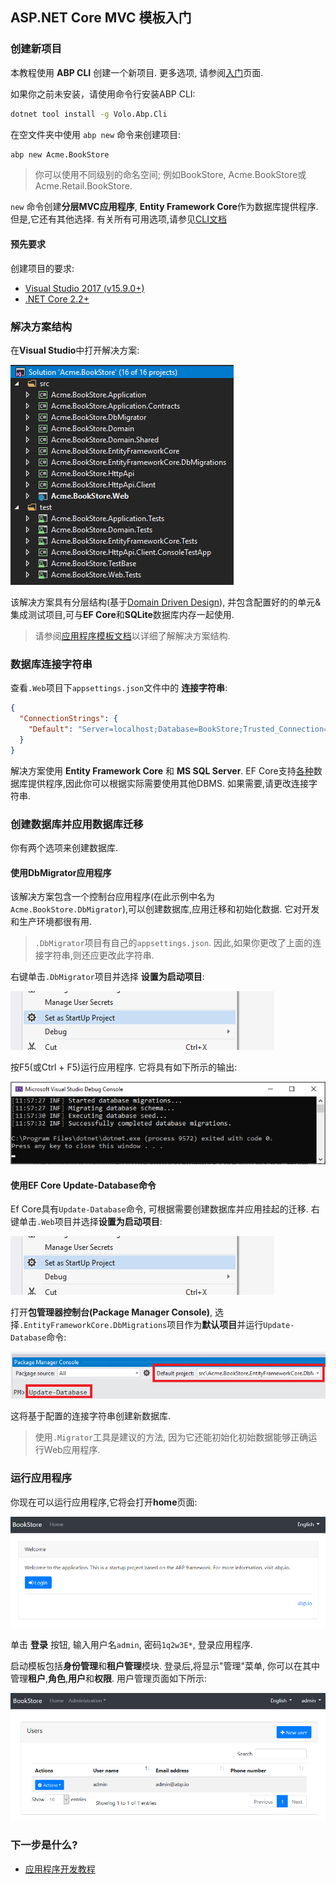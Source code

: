 ## ASP.NET Core MVC 模板入门

### 创建新项目

本教程使用 **ABP CLI** 创建一个新项目. 更多选项, 请参阅[入门](https://cn.abp.io/get-started)页面.

如果你之前未安装，请使用命令行安装ABP CLI:

````bash
dotnet tool install -g Volo.Abp.Cli
````

在空文件夹中使用 `abp new` 命令来创建项目:

````bash
abp new Acme.BookStore
````

> 你可以使用不同级别的命名空间; 例如BookStore, Acme.BookStore或Acme.Retail.BookStore.

`new` 命令创建**分层MVC应用程序**, **Entity Framework Core**作为数据库提供程序. 但是,它还有其他选择. 有关所有可用选项,请参见[CLI文档](CLI.md)

#### 预先要求

创建项目的要求:

* [Visual Studio 2017 (v15.9.0+)](https://visualstudio.microsoft.com/tr/downloads/)
* [.NET Core 2.2+](https://www.microsoft.com/net/download/dotnet-core/)

### 解决方案结构

在**Visual Studio**中打开解决方案:

![bookstore-visual-studio-solution](images/bookstore-visual-studio-solution-v3.png)

该解决方案具有分层结构(基于[Domain Driven Design](Domain-Driven-Design.md)), 并包含配置好的的单元&集成测试项目,可与**EF Core**和**SQLite**数据库内存一起使用.

> 请参阅[应用程序模板文档](Startup-Templates/Application.md)以详细了解解决方案结构.

### 数据库连接字符串

查看`.Web`项目下`appsettings.json`文件中的 **连接字符串**:

````json
{
  "ConnectionStrings": {
    "Default": "Server=localhost;Database=BookStore;Trusted_Connection=True"
  }
}
````

解决方案使用 **Entity Framework Core** 和 **MS SQL Server**. EF Core支持[各种](https://docs.microsoft.com/zh-cn/ef/core/providers/)数据库提供程序,因此你可以根据实际需要使用其他DBMS. 如果需要,请更改连接字符串.

### 创建数据库并应用数据库迁移

你有两个选项来创建数据库.

#### 使用DbMigrator应用程序

该解决方案包含一个控制台应用程序(在此示例中名为`Acme.BookStore.DbMigrator`),可以创建数据库,应用迁移和初始化数据. 它对开发和生产环境都很有用.

> `.DbMigrator`项目有自己的`appsettings.json`. 因此,如果你更改了上面的连接字符串,则还应更改此字符串.

右键单击`.DbMigrator`项目并选择 **设置为启动项目**:

![set-as-startup-project](images/set-as-startup-project.png)

按F5(或Ctrl + F5)运行应用程序. 它将具有如下所示的输出:

![set-as-startup-project](images/db-migrator-app.png)

#### 使用EF Core Update-Database命令

Ef Core具有`Update-Database`命令, 可根据需要创建数据库并应用挂起的迁移. 右键单击`.Web`项目并选择**设置为启动项目**:

![set-as-startup-project](images/set-as-startup-project.png)

打开**包管理器控制台(Package Manager Console)**, 选择`.EntityFrameworkCore.DbMigrations`项目作为**默认项目**并运行`Update-Database`命令:

![pcm-update-database](images/pcm-update-database-v2.png)

这将基于配置的连接字符串创建新数据库.

> 使用`.Migrator`工具是建议的方法, 因为它还能初始化初始数据能够正确运行Web应用程序.

### 运行应用程序

你现在可以运行应用程序,它将会打开**home**页面:

![bookstore-homepage](images/bookstore-homepage.png)

单击 **登录** 按钮, 输入用户名`admin`, 密码`1q2w3E*`, 登录应用程序.

启动模板包括**身份管理**和**租户管理**模块. 登录后,将显示"管理"菜单, 你可以在其中管理**租户**,**角色**,**用户**和**权限**. 用户管理页面如下所示:

![bookstore-user-management](images/bookstore-user-management-v2.png)

### 下一步是什么?

* [应用程序开发教程](Tutorials/AspNetCore-Mvc/Part-I.md)

